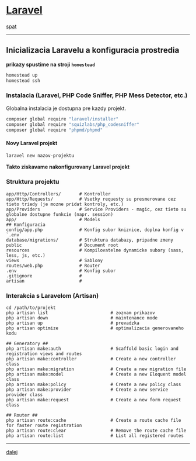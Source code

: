 [Laravel](index.html)
=====================

[spat](prostredie.html)

- - - -

## Inicializacia Laravelu a konfiguracia prostredia

**prikazy spustime na stroji `homestead`**

```bash
homestead up
homestead ssh
```

### Instalacia (Laravel, PHP Code Sniffer, PHP Mess Detector, etc.)

Globalna instalacia je dostupna pre kazdy projekt.

```bash
composer global require "laravel/installer"
composer global require "squizlabs/php_codesniffer"
composer global require "phpmd/phpmd"
```

#### Novy Laravel projekt

```bash
laravel new nazov-projektu
```

**Takto ziskavame nakonfigurovany Laravel projekt**

### Struktura projektu

```
app/Http/Controllers/		# Kontroller
app/Http/Requests/			# Vsetky requesty su presmerovane cez tieto triedy (je mozne pridat kontroly, etc.)
app/Providers				# Service Providers - magic, cez tieto su globalne dostupne funkcie (napr. session)
app/						# Models
## Konfiguracia
config/app.php 				# Konfig subor kniznice, doplna konfig v `.env`
database/migrations/ 		# Struktura databazy, pripadne zmeny
public 						# Document root
resources					# Kompilovatelne dynamicke subory (sass, less, js, etc.)
views						# Sablony
routes/web.php 				# Router
.env 						# Konfig subor
.gitignore					# 
artisan						#
```

### Interakcia s Laravelom (Artisan)

```
cd /path/to/projekt
php artisan list 						# zoznam prikazov
php artisan down 						# maintenance mode
php artisan up  						# prevadzka
php artisan optimize					# optimalizacia generovaneho kodu

## Generatory ##
php artisan make:auth                 	# Scaffold basic login and registration views and routes
php artisan make:controller           	# Create a new controller class
php artisan make:migration            	# Create a new migration file
php artisan make:model                	# Create a new Eloquent model class
php artisan make:policy               	# Create a new policy class
php artisan make:provider             	# Create a new service provider class
php artisan make:request              	# Create a new form request class
        
## Router ##
php artisan route:cache               	# Create a route cache file for faster route registration
php artisan route:clear               	# Remove the route cache file
php artisan route:list                	# List all registered routes
```

- - - -

[dalej](komponenty.html)